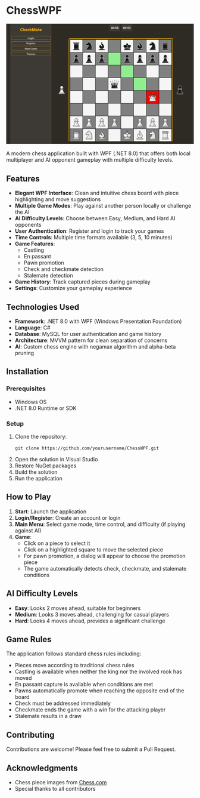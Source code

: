 # ChessWPF

![Chess Game Preview](preview.png)

A modern chess application built with WPF (.NET 8.0) that offers both local multiplayer and AI opponent gameplay with multiple difficulty levels.

## Features

- **Elegant WPF Interface**: Clean and intuitive chess board with piece highlighting and move suggestions
- **Multiple Game Modes**: Play against another person locally or challenge the AI
- **AI Difficulty Levels**: Choose between Easy, Medium, and Hard AI opponents
- **User Authentication**: Register and login to track your games
- **Time Controls**: Multiple time formats available (3, 5, 10 minutes)
- **Game Features**: 
  - Castling
  - En passant
  - Pawn promotion
  - Check and checkmate detection
  - Stalemate detection
- **Game History**: Track captured pieces during gameplay
- **Settings**: Customize your gameplay experience

## Technologies Used

- **Framework**: .NET 8.0 with WPF (Windows Presentation Foundation)
- **Language**: C#
- **Database**: MySQL for user authentication and game history
- **Architecture**: MVVM pattern for clean separation of concerns
- **AI**: Custom chess engine with negamax algorithm and alpha-beta pruning

## Installation

### Prerequisites
- Windows OS
- .NET 8.0 Runtime or SDK

### Setup
1. Clone the repository:
   ```
   git clone https://github.com/yourusername/ChessWPF.git
   ```
2. Open the solution in Visual Studio
3. Restore NuGet packages
4. Build the solution
5. Run the application

## How to Play

1. **Start**: Launch the application
2. **Login/Register**: Create an account or login
3. **Main Menu**: Select game mode, time control, and difficulty (if playing against AI)
4. **Game**: 
   - Click on a piece to select it
   - Click on a highlighted square to move the selected piece
   - For pawn promotion, a dialog will appear to choose the promotion piece
   - The game automatically detects check, checkmate, and stalemate conditions

## AI Difficulty Levels

- **Easy**: Looks 2 moves ahead, suitable for beginners
- **Medium**: Looks 3 moves ahead, challenging for casual players
- **Hard**: Looks 4 moves ahead, provides a significant challenge

## Game Rules

The application follows standard chess rules including:

- Pieces move according to traditional chess rules
- Castling is available when neither the king nor the involved rook has moved
- En passant capture is available when conditions are met
- Pawns automatically promote when reaching the opposite end of the board
- Check must be addressed immediately
- Checkmate ends the game with a win for the attacking player
- Stalemate results in a draw

## Contributing

Contributions are welcome! Please feel free to submit a Pull Request.

## Acknowledgments

- Chess piece images from [Chess.com](https://www.chess.com)
- Special thanks to all contributors
